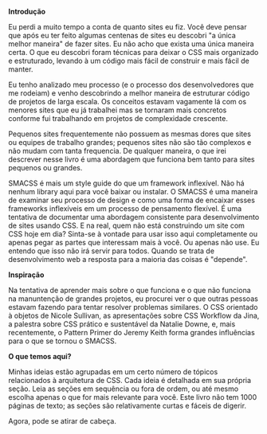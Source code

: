 **Introdução**

Eu perdi a muito tempo a conta de quanto sites eu fiz. Você deve pensar que após eu ter feito algumas centenas de sites eu descobri "a única melhor maneira" de fazer sites. Eu não acho que exista uma única maneira certa. O que eu descobri foram técnicas para deixar o CSS mais organizado e estruturado, levando à um código mais fácil de construir e mais fácil de manter.

Eu tenho analizado meu processo (e o processo dos desenvolvedores que me rodeiam) e venho descobrindo a melhor maneira de estruturar código de projetos de larga escala. Os conceitos estavam vagamente lá com os menores sites que eu já trabalhei mas se tornaram mais concretos conforme fui trabalhando em projetos de complexidade crescente.

Pequenos sites frequentemente não possuem as mesmas dores que sites ou equipes de trabalho grandes; pequenos sites não são tão complexos e não mudam com tanta frequencia. De qualquer maneira, o que irei descrever nesse livro é uma abordagem que funciona bem tanto para sites pequenos ou grandes.

SMACSS é mais um style guide do que um framework inflexível. Não há nenhum library aqui para você baixar ou instalar. O SMACSS é uma maneira de examinar seu processo de design e como uma forma de encaixar esses frameworks inflexíveis em um processo de pensamento flexível. É uma tentativa de documentar uma abordagem consistente para desenvolvimento de sites usando CSS. E na real, quem não está construindo um site com CSS hoje em dia? Sinta-se à vontade para usar isso aqui completamente ou apenas pegar as partes que interessam mais à você. Ou apenas não use. Eu entendo que isso não irá servir para todos. Quando se trata de desenvolvimento web a resposta para a maioria das coisas é "depende".

**Inspiração**

Na tentativa de aprender mais sobre o que funciona e o que não funciona na manuntenção de grandes projetos, eu procurei ver o que outras pessoas estavam fazendo para tentar resolver problemas similares. O CSS orientado à objetos de Nicole Sullivan, as apresentações sobre CSS Workflow da Jina, a palestra sobre CSS prático e sustentável da Natalie Downe, e, mais recentemente, o Pattern Primer do Jeremy Keith forma grandes influências para o que se tornou o SMACSS.

**O que temos aqui?**

Minhas ideias estão agrupadas em um certo número de tópicos relacionados à arquitetura de CSS. Cada ideia é detalhada em sua própria seção. Leia as seções em sequência ou fora de ordem, ou até mesmo escolha apenas o que for mais relevante para você. Este livro não tem 1000 páginas de texto; as seções são relativamente curtas e fáceis de digerir.

Agora, pode se atirar de cabeça.
